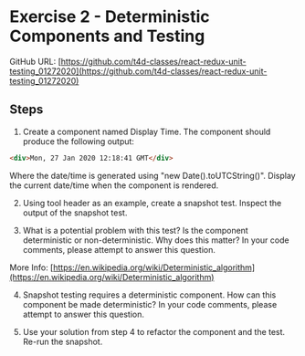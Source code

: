 # Exercise 2 - Deterministic Components and Testing

GitHub URL: [https://github.com/t4d-classes/react-redux-unit-testing_01272020](https://github.com/t4d-classes/react-redux-unit-testing_01272020)

## Steps

1. Create a component named Display Time. The component should produce the following output:

```html
<div>Mon, 27 Jan 2020 12:18:41 GMT</div>
```

Where the date/time is generated using "new Date().toUTCString()". Display the current date/time when the component is rendered.

2. Using tool header as an example, create a snapshot test. Inspect the output of the snapshot test.

3. What is a potential problem with this test? Is the component deterministic or non-deterministic. Why does this matter? In your code comments, please attempt to answer this question.

More Info: [https://en.wikipedia.org/wiki/Deterministic_algorithm](https://en.wikipedia.org/wiki/Deterministic_algorithm)

4. Snapshot testing requires a deterministic component. How can this component be made deterministic? In your code comments, please attempt to answer this question.

5. Use your solution from step 4 to refactor the component and the test. Re-run the snapshot.
